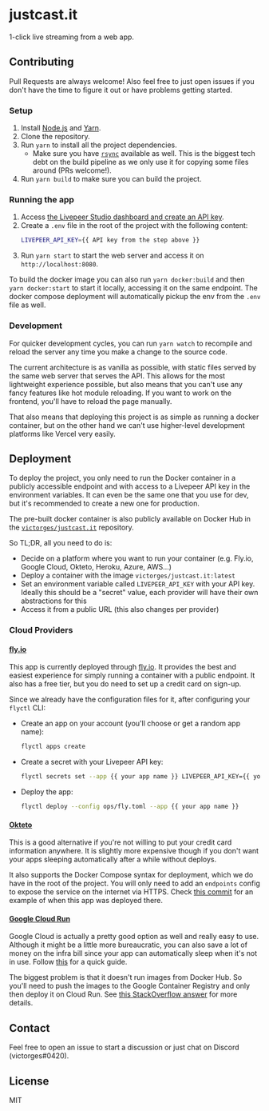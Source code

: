 # justcast.it

1-click live streaming from a web app.

## Contributing

Pull Requests are always welcome! Also feel free to just open issues if you
don't have the time to figure it out or have problems getting started.

### Setup

1. Install [Node.js](https://nodejs.org/en/download/) and [Yarn](https://yarnpkg.com/en/docs/install).
2. Clone the repository.
3. Run `yarn` to install all the project dependencies.
   - Make sure you have [`rsync`](https://formulae.brew.sh/formula/rsync)
     available as well. This is the biggest tech debt on the build pipeline as
     we only use it for copying some files around (PRs welcome!).
4. Run `yarn build` to make sure you can build the project.

### Running the app

1. Access [the Livepeer Studio dashboard and create an API key](https://docs.livepeer.studio/quickstart/#create-api-key).
2. Create a `.env` file in the root of the project with the following content:
   ```bash
   LIVEPEER_API_KEY={{ API key from the step above }}
   ```
3. Run `yarn start` to start the web server and access it on `http://localhost:8080`.

To build the docker image you can also run `yarn docker:build` and then `yarn docker:start` to start it locally, accessing it on the same endpoint. The docker
compose deployment will automatically pickup the env from the `.env` file as
well.

### Development

For quicker development cycles, you can run `yarn watch` to recompile and reload
the server any time you make a change to the source code.

The current architecture is as vanilla as possible, with static files served by
the same web server that serves the API. This allows for the most lightweight
experience possible, but also means that you can't use any fancy features like
hot module reloading. If you want to work on the frontend, you'll have to reload
the page manually.

That also means that deploying this project is as simple as running a docker
container, but on the other hand we can't use higher-level development platforms
like Vercel very easily.

## Deployment

To deploy the project, you only need to run the Docker container in a publicly
accessible endpoint and with access to a Livepeer API key in the environment
variables. It can even be the same one that you use for dev, but it's
recommended to create a new one for production.

The pre-built docker container is also publicly available on Docker Hub in the
[`victorges/justcast.it`](https://hub.docker.com/repository/docker/victorges/justcast.it)
repository.

So TL;DR, all you need to do is:

- Decide on a platform where you want to run your container (e.g. Fly.io,
  Google Cloud, Okteto, Heroku, Azure, AWS...)
- Deploy a container with the image `victorges/justcast.it:latest`
- Set an environment variable called `LIVEPEER_API_KEY` with your API key.
  Ideally this should be a "secret" value, each provider will have their own
  abstractions for this
- Access it from a public URL (this also changes per provider)

### Cloud Providers

#### [fly.io](https://fly.io/)

This app is currently deployed through [fly.io](https://fly.io/). It provides
the best and easiest experience for simply running a container with a public
endpoint. It also has a free tier, but you do need to set up a credit card on
sign-up.

Since we already have the configuration files for it, after configuring your
`flyctl` CLI:

- Create an app on your account (you'll choose or get a random app name):
  ```bash
  flyctl apps create
  ```
- Create a secret with your Livepeer API key:
  ```bash
  flyctl secrets set --app {{ your app name }} LIVEPEER_API_KEY={{ your API key }}
  ```
- Deploy the app:
  ```bash
  flyctl deploy --config ops/fly.toml --app {{ your app name }}
  ```

#### [Okteto](https://cloud.okteto.com/)

This is a good alternative if you're not willing to put your credit card
information anywhere. It is slightly more expensive though if you don't want
your apps sleeping automatically after a while without deploys.

It also supports the Docker Compose syntax for deployment, which we do have in
the root of the project. You will only need to add an `endpoints` config to
expose the service on the internet via HTTPS. Check [this
commit](https://github.com/victorges/justcast.it/pull/42/commits/41f4f812e2e2f5b64d60b747385429b617d43786)
for an example of when this app was deployed there.

#### [Google Cloud Run](https://cloud.google.com/run)

Google Cloud is actually a pretty good option as well and really easy to use.
Although it might be a little more bureaucratic, you can also save a lot of
money on the infra bill since your app can automatically sleep when it's not in
use. Follow [this](https://cloud.google.com/run/docs/deploying) for a quick
guide.

The biggest problem is that it doesn't run images from Docker Hub. So you'll
need to push the images to the Google Container Registry and only then deploy it
on Cloud Run. See [this StackOverflow
answer](https://stackoverflow.com/a/66324319) for more details.

## Contact

Feel free to open an issue to start a discussion or just chat on Discord
(victorges#0420).

## License

MIT
